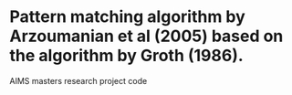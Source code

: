 # Pattern matching algorithm by Arzoumanian et al (2005) based on the algorithm by Groth (1986).
AIMS masters research project code
